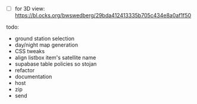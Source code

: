 - [ ] for 3D view: https://bl.ocks.org/bwswedberg/29bda412413335b705c434e8a0af1f50

todo:

- ground station selection
- day/night map generation
- CSS tweaks
- align listbox item's satellite name
- supabase table policies so stojan
- refactor
- documentation
- host
- zip
- send
